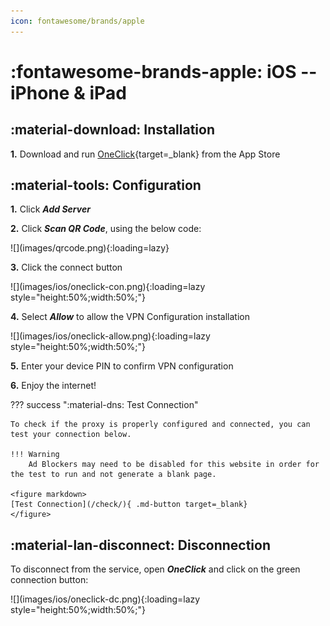 ```yaml
---
icon: fontawesome/brands/apple
---
```


# :fontawesome-brands-apple: iOS -- iPhone & iPad

## :material-download: Installation

**1.** Download and run [OneClick](https://apps.apple.com/us/app/oneclick-safe-easy-fast/id1545555197){target=_blank} from the App Store

## :material-tools: Configuration
**1.** Click ***Add Server***

**2.** Click ***Scan QR Code***, using the below code:

</figure markdown>
![](images/qrcode.png){:loading=lazy}
</figure>

**3.** Click the connect button

</figure markdown>
![](images/ios/oneclick-con.png){:loading=lazy style="height:50%;width:50%;"}
</figure>

**4.** Select ***Allow*** to allow the VPN Configuration installation

</figure markdown>
![](images/ios/oneclick-allow.png){:loading=lazy style="height:50%;width:50%;"}
</figure>

**5.** Enter your device PIN to confirm VPN configuration

**6.** Enjoy the internet!

??? success ":material-dns: Test Connection"

    To check if the proxy is properly configured and connected, you can test your connection below.

    !!! Warning
        Ad Blockers may need to be disabled for this website in order for the test to run and not generate a blank page.

    <figure markdown>
    [Test Connection](/check/){ .md-button target=_blank}
    </figure>

## :material-lan-disconnect: Disconnection

To disconnect from the service, open ***OneClick*** and click on the green connection button:

</figure markdown>
![](images/ios/oneclick-dc.png){:loading=lazy style="height:50%;width:50%;"}
</figure>